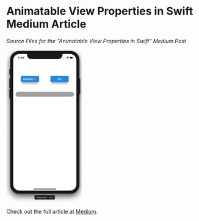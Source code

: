 # Animatable View Properties in Swift Medium Article
*Source Files for the "Animatable View Properties in Swift" Medium Post*

<img src="/AnimatableProperties/Assets/gifs/example.gif" height=400 />

Check out the full article at [Medium](https://medium.com/@joncardasis/make-apis-like-apple-animatable-view-properties-in-swift-4349b2244cea).

